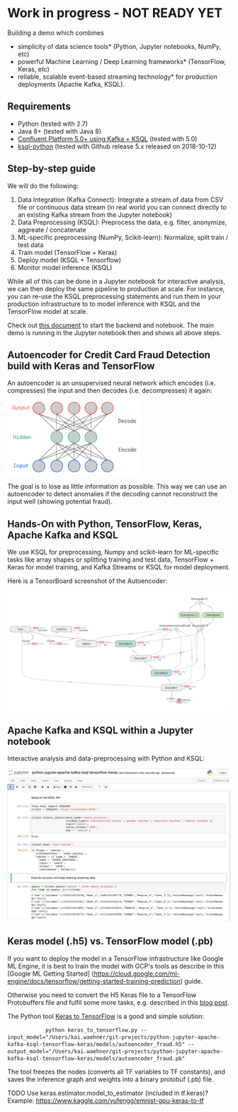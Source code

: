 # Work in progress - NOT READY YET

Building a demo which combines

- simplicity of data science tools* (Python, Jupyter notebooks, NumPy, etc)
- powerful Machine Learning / Deep Learning frameworks* (TensorFlow, Keras, etc)
- reliable, scalable event-based streaming technology* for production deployments (Apache Kafka, KSQL).

## Requirements

- Python (tested with 2.7)
- Java 8+ (tested with Java 8)
- [Confluent Platform 5.0+ using Kafka + KSQL](https://www.confluent.io/download/) (tested with 5.0)
- [ksql-python](https://github.com/bryanyang0528/ksql-python) (tested with Github release 5.x released on 2018-10-12)

## Step-by-step guide

We will do the following:

1) Data Integration (Kafka Connect): Integrate a stream of data from CSV file or continuous data stream (in real world you can connect directly to an existing Kafka stream from the Jupyter notebook)
2) Data Preprocessing (KSQL): Preprocess the data, e.g. filter, anonymize, aggreate / concatenate
3) ML-specific preprocessing (NumPy, Scikit-learn): Normalize, split train / test data
4) Train model (TensorFlow + Keras)
5) Deploy model (KSQL + Tensorflow)
6) Monitor model inference (KSQL)

While all of this can be done in a Jupyter notebook for interactive analysis, we can then deploy the same pipeline to production at scale. For instance, you can re-use the KSQL preprocessing statements and run them in your production infrastructure to to model inference with KSQL and the TensorFlow model at scale.

Check out [this document](https://github.com/kaiwaehner/python-jupyter-apache-kafka-ksql-tensorflow-keras/blob/master/live-demo___python-jupyter-apache-kafka-ksql-tensorflow-keras.adoc) to start the backend and notebook. The main demo is running in the Jupyter notebook then and shows all above steps.


## Autoencoder for Credit Card Fraud Detection build with Keras and TensorFlow

An autoencoder is an unsupervised neural network which encodes (i.e. compresses) the input and then decodes (i.e. decompresses) it again:

![Autoencoder (Unsupervised neural network)](pictures/AutoEncoder.png)

The goal is to lose as little information as possible. This way we can use an autoencoder to detect anomalies if the decoding cannot reconstruct the input well (showing potential fraud).  

## Hands-On with Python, TensorFlow, Keras, Apache Kafka and KSQL

We use KSQL for preprocessing, Numpy and scikit-learn for ML-specific tasks like array shapes or splitting training and test data, TensorFlow + Keras for model training, and Kafka Streams or KSQL for model deployment.

Here is a TensorBoard screenshot of the Autoencoder:

![Autoencoder for Fraud Detection (TensorBoard)](pictures/Keras_TesnsorFlow_Autoencoder_Fraud_Detection_TensorBoard.png)

## Apache Kafka and KSQL within a Jupyter notebook

Interactive analysis and data-preprocessing with Python and KSQL:

![KSQL + Python for Interactive Data Processing](pictures/Apache_Kafka_KSQL_Python_Jupyter_Notebook.png)

## Keras model (.h5) vs. TensorFlow model (.pb)

If you want to deploy the model in a TensorFlow infrastructure like Google ML Engine, it is best to train the model with GCP's tools as describe in this [Google ML Getting Started] (https://cloud.google.com/ml-engine/docs/tensorflow/getting-started-training-prediction) guide.

Otherwise you need to convert the H5 Keras file to a TensorFlow Protobuffers file and fulfil some more tasks, e.g. described in this [blog post](https://medium.com/google-cloud/serve-keras-models-using-google-cloud-machine-learning-services-910912238bf6).

The Python tool [Keras to TensorFlow](https://github.com/amir-abdi/keras_to_tensorflow) is a good and simple solution:

                python keras_to_tensorflow.py --input_model="/Users/kai.waehner/git-projects/python-jupyter-apache-kafka-ksql-tensorflow-keras/models/autoencoder_fraud.h5" --output_model="/Users/kai.waehner/git-projects/python-jupyter-apache-kafka-ksql-tensorflow-keras/models/autoencoder_fraud.pb"

The tool freezes the nodes (converts all TF variables to TF constants), and saves the inference graph and weights into a binary protobuf (.pb) file.

TODO Use keras.estimator.model_to_estimator (included in tf.keras)? Example: https://www.kaggle.com/yufengg/emnist-gpu-keras-to-tf